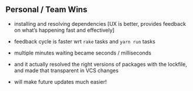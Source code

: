 ## Personal / Team Wins

- installing and resolving dependencies [UX is better, provides feedback on what’s happening fast and effectively]

- feedback cycle is faster wrt `rake` tasks and `yarn run` tasks

- multiple minutes waiting became seconds / milliseconds

- and it actually resolved the right versions of packages with the lockfile, and made that transparent in VCS changes

- will make future updates much easier!
